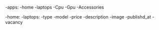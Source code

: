 -apps:
    -home
    -laptops
    -Cpu
    -Gpu
    -Accessories

-home:
-laptops:
    -type
    -model
    -price
    -description
    -image
    -publishd_at
    -vacancy


